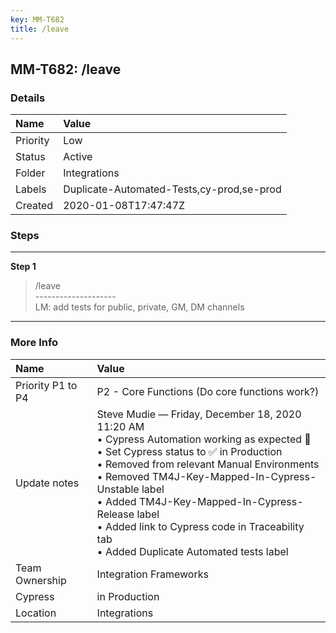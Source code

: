 ```yaml
---
key: MM-T682
title: /leave
---
```


## MM-T682: /leave

### Details

| Name     | Value                                     |
| :------- | :---------------------------------------- |
| Priority | Low                                       |
| Status   | Active                                    |
| Folder   | Integrations                              |
| Labels   | Duplicate-Automated-Tests,cy-prod,se-prod |
| Created  | 2020-01-08T17:47:47Z                      |

### Steps

<hr/>

**Step 1**

> <article>/leave<br />--------------------<br />LM: add tests for public, private, GM, DM channels</article>

<hr/>

### More Info

| Name              | Value                                                                                                                                                                                                                                                                                                                                                                                              |
| :---------------- | :------------------------------------------------------------------------------------------------------------------------------------------------------------------------------------------------------------------------------------------------------------------------------------------------------------------------------------------------------------------------------------------------- |
| Priority P1 to P4 | P2 - Core Functions (Do core functions work?)                                                                                                                                                                                                                                                                                                                                                      |
| Update notes      | Steve Mudie — Friday, December 18, 2020 11:20 AM<br>• Cypress Automation working as expected 🎉<br>• Set Cypress status to ✅ in Production<br>• Removed from relevant Manual Environments<br>• Removed TM4J-Key-Mapped-In-Cypress-Unstable label<br>• Added TM4J-Key-Mapped-In-Cypress-Release label<br>• Added link to Cypress code in Traceability tab<br>• Added Duplicate Automated tests label |
| Team Ownership    | Integration Frameworks                                                                                                                                                                                                                                                                                                                                                                             |
| Cypress           | in Production                                                                                                                                                                                                                                                                                                                                                                                      |
| Location          | Integrations                                                                                                                                                                                                                                                                                                                                                                                       |
